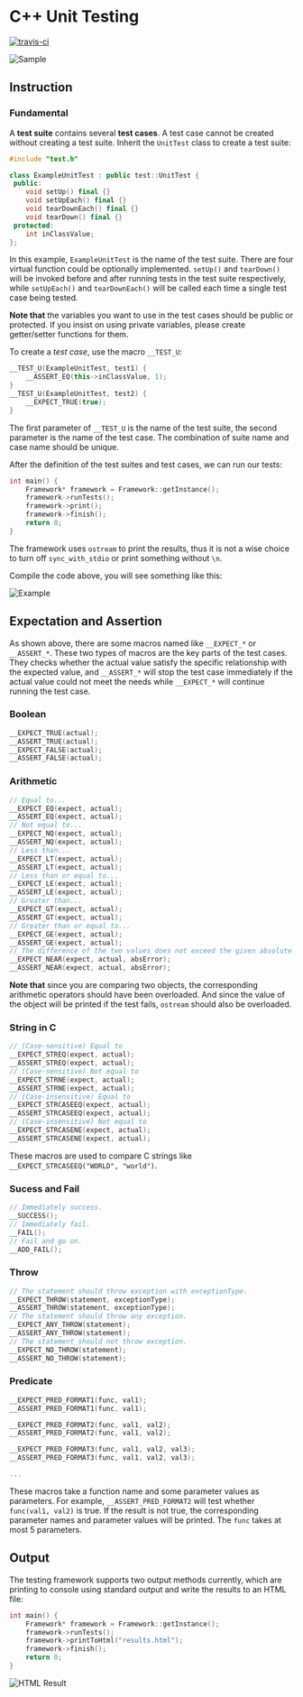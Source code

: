 C++ Unit Testing
================

[![travis-ci](https://travis-ci.org/CyberZHG/CppTesting.svg)](https://travis-ci.org/CyberZHG/CppTesting)

![Sample](https://cloud.githubusercontent.com/assets/853842/6818613/0fe927b0-d2ee-11e4-830a-6c18a41e280e.png)

## Instruction

### Fundamental

A __test suite__ contains several __test cases__. A test case cannot be created without creating a test suite. Inherit the `UnitTest` class to create a test suite:

```cpp
#include "test.h"

class ExampleUnitTest : public test::UnitTest {
 public:
    void setUp() final {}
    void setUpEach() final {}
    void tearDownEach() final {}
    void tearDown() final {}
 protected:
    int inClassValue;
};
```

In this example, `ExampleUnitTest` is the name of the test suite. There are four virtual function could be optionally implemented. `setUp()` and `tearDown()` will be invoked before and after running tests in the test suite respectively, while `setUpEach()` and `tearDownEach()` will be called each time a single test case being tested.

**Note that** the variables you want to use in the test cases should be public or protected. If you insist on using private variables, please create getter/setter functions for them.

To create a *test case*, use the macro `__TEST_U`:

```cpp
__TEST_U(ExampleUnitTest, test1) {
    __ASSERT_EQ(this->inClassValue, 1);
}
__TEST_U(ExampleUnitTest, test2) {
    __EXPECT_TRUE(true);
}
```

The first parameter of `__TEST_U` is the name of the test suite, the second parameter is the name of the test case. The combination of suite name and case name should be unique.

After the definition of the test suites and test cases, we can run our tests:

```cpp
int main() {
    Framework* framework = Framework::getInstance();
    framework->runTests();
    framework->print();
    framework->finish();
    return 0;
}
```

The framework uses `ostream` to print the results, thus it is not a wise choice to turn off `sync_with_stdio` or print something without `\n`.

Compile the code above, you will see something like this:

![Example](https://cloud.githubusercontent.com/assets/853842/6819000/023a4df4-d2f5-11e4-80a1-b172ad871b3a.png)

## Expectation and Assertion

As shown above, there are some macros named like `__EXPECT_*` or `__ASSERT_*`. These two types of macros are the key parts of the test cases. They checks whether the actual value satisfy the specific relationship with the expected value, and `__ASSERT_*` will stop the test case immediately if the actual value could not meet the needs while `__EXPECT_*` will continue running the test case.

### Boolean

```cpp
__EXPECT_TRUE(actual);
__ASSERT_TRUE(actual);
__EXPECT_FALSE(actual);
__ASSERT_FALSE(actual);
```

### Arithmetic

```cpp
// Equal to...
__EXPECT_EQ(expect, actual);
__ASSERT_EQ(expect, actual);
// Not equal to...
__EXPECT_NQ(expect, actual);
__ASSERT_NQ(expect, actual);
// Less than...
__EXPECT_LT(expect, actual);
__ASSERT_LT(expect, actual);
// Less than or equal to...
__EXPECT_LE(expect, actual);
__ASSERT_LE(expect, actual);
// Greater than...
__EXPECT_GT(expect, actual);
__ASSERT_GT(expect, actual);
// Greater than or equal to...
__EXPECT_GE(expect, actual);
__ASSERT_GE(expect, actual);
// The difference of the two values does not exceed the given absolute error.
__EXPECT_NEAR(expect, actual, absError);
__ASSERT_NEAR(expect, actual, absError);
```

**Note that** since you are comparing two objects, the corresponding arithmetic operators should have been overloaded. And since the value of the object will be printed if the test fails, `ostream` should also be overloaded.

### String in C

```cpp
// (Case-sensitive) Equal to
__EXPECT_STREQ(expect, actual);
__ASSERT_STREQ(expect, actual);
// (Case-sensitive) Not equal to
__EXPECT_STRNE(expect, actual);
__ASSERT_STRNE(expect, actual);
// (Case-insensitive) Equal to
__EXPECT_STRCASEEQ(expect, actual);
__ASSERT_STRCASEEQ(expect, actual);
// (Case-insensitive) Not equal to
__EXPECT_STRCASENE(expect, actual);
__ASSERT_STRCASENE(expect, actual);
```

These macros are used to compare C strings like `__EXPECT_STRCASEEQ("WORLD", "world")`.

### Sucess and Fail

```cpp
// Immediately success.
__SUCCESS();
// Immediately fail.
__FAIL();
// Fail and go on.
__ADD_FAIL();
```

### Throw

```cpp
// The statement should throw exception with exceptionType.
__EXPECT_THROW(statement, exceptionType);
__ASSERT_THROW(statement, exceptionType);
// The statement should throw any exception.
__EXPECT_ANY_THROW(statement);
__ASSERT_ANY_THROW(statement);
// The statement should not throw exception.
__EXPECT_NO_THROW(statement);
__ASSERT_NO_THROW(statement);
```

### Predicate

```cpp
__EXPECT_PRED_FORMAT1(func, val1);
__ASSERT_PRED_FORMAT1(func, val1);

__EXPECT_PRED_FORMAT2(func, val1, val2);
__ASSERT_PRED_FORMAT2(func, val1, val2);

__EXPECT_PRED_FORMAT3(func, val1, val2, val3);
__ASSERT_PRED_FORMAT3(func, val1, val2, val3);

...
```

These macros take a function name and some parameter values as parameters. For example, `__ASSERT_PRED_FORMAT2` will test whether `func(val1, val2)` is true. If the result is not true, the corresponding parameter names and parameter values will be printed. The `func` takes at most 5 parameters.

## Output

The testing framework supports two output methods currently, which are printing to console using standard output and write the results to an HTML file:

```cpp
int main() {
    Framework* framework = Framework::getInstance();
    framework->runTests();
    framework->printToHtml("results.html");
    framework->finish();
    return 0;
}
```
![HTML Result](https://cloud.githubusercontent.com/assets/853842/6884607/7ebd7b3c-d62c-11e4-9f6b-02401cd003a5.png)
